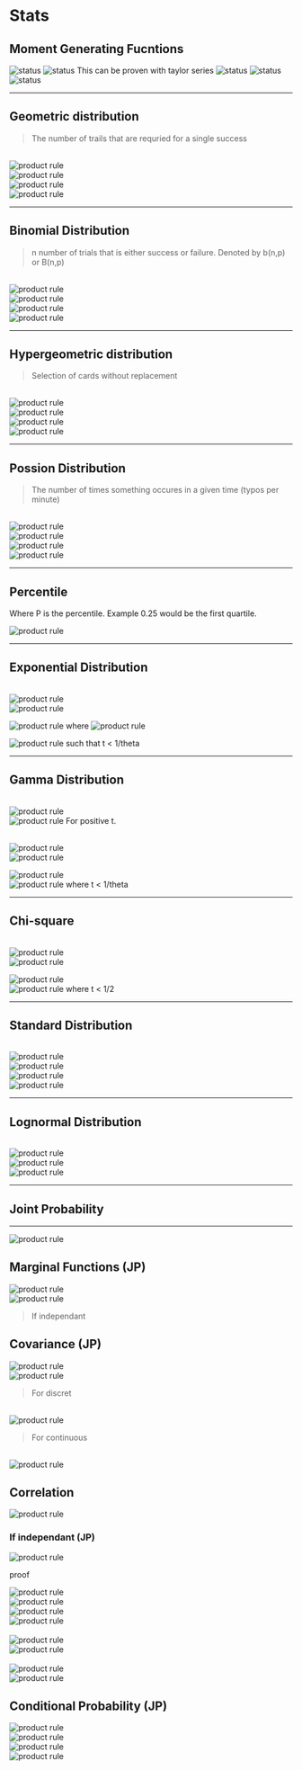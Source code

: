 # Stats

## Moment Generating Fucntions

<img src="https://miro.medium.com/max/700/1*gu6VljOvoa0Zc45h1aIgiQ.png" title="status" />
<img src="https://miro.medium.com/max/700/1*E_1m2aXh-4_mNxc-mUGyMA.png" title="status" />
This can be proven with taylor series
<img src="https://miro.medium.com/max/700/1*Q8nidMGltk6KdtWnsjJ-uw.png" title="status" />
<img src="https://miro.medium.com/max/700/1*lf5tHBdXNGlUL9ULbWl-_Q.png" title="status" />
<img src="https://miro.medium.com/max/700/1*B3mmdnwXKz20ipXQyUisHw.png" title="status" />

---

## Geometric distribution

> The number of trails that are requried for a single success

<br> <img src="https://latex.codecogs.com/svg.latex?\Large&space;\mu = \frac{(1}{p}" title="product rule" /><br> <img src="https://latex.codecogs.com/svg.latex?\Large&space;\sigma^2 = \frac{(1+q)}{p^2}" title="product rule" /><br>
<img src="https://latex.codecogs.com/svg.latex?\Large&space;f(x) = q^{x-1}p" title="product rule" />
<br><img src="https://latex.codecogs.com/svg.latex?\Large&space;M_x(t) = \frac{pe^t}{1 - qe^t}" title="product rule" />

---

## Binomial Distribution

> n number of trials that is either success or failure. Denoted by b(n,p) or B(n,p)

<br> <img src="https://latex.codecogs.com/svg.latex?\Large&space;\mu = np" title="product rule" /><br> <img src="https://latex.codecogs.com/svg.latex?\Large&space;\sigma^2 = np(1 - p)" title="product rule" /><br>
<img src="https://latex.codecogs.com/svg.latex?\Large&space;f(x) = { n \choose x} p^x (1 - p)^{n-x}" title="product rule" />
<br><img src="https://latex.codecogs.com/svg.latex?\Large&space;M_x(t) = (pe^t + (1 - p))^n" title="product rule" />

---

## Hypergeometric distribution

> Selection of cards without replacement

<br> <img src="https://latex.codecogs.com/svg.latex?\Large&space;\mu = ?" title="product rule" /><br> <img src="https://latex.codecogs.com/svg.latex?\Large&space;\sigma^2 = ?" title="product rule" /><br>
<img src="https://latex.codecogs.com/svg.latex?\Large&space;f(x) = \frac{ { m \choose x } { N-m \choose n-x} }{ { N \choose n } }" title="product rule" />
<br><img src="https://latex.codecogs.com/svg.latex?\Large&space;M_x(t) = ?" title="product rule" />

---

## Possion Distribution

> The number of times something occures in a given time (typos per minute)

<br> <img src="https://latex.codecogs.com/svg.latex?\Large&space;\mu = \lambda" title="product rule" /><br> <img src="https://latex.codecogs.com/svg.latex?\Large&space;\sigma^2 = \lambda" title="product rule" /><br>
<img src="https://latex.codecogs.com/svg.latex?\Large&space;f(x) = \frac{ e^{- \lambda} \lambda^{x} }{ x! }" title="product rule" />
<br><img src="https://latex.codecogs.com/svg.latex?\Large&space;M_x(t) = e^{\lambda(e^t -1)}" title="product rule" />

---

## Percentile

Where P is the percentile. Example 0.25 would be the first quartile.

<img src="https://latex.codecogs.com/svg.latex?\Large&space;P = \int_{-\infty}^{\pi_p} f(x) dx" title="product rule" />

---

## Exponential Distribution

<br> <img src="https://latex.codecogs.com/svg.latex?\Large&space;\mu =  \theta" title="product rule" /><br> <img src="https://latex.codecogs.com/svg.latex?\Large&space;\sigma^2 =  \theta^2" title="product rule" /><br>

<img src="https://latex.codecogs.com/svg.latex?\Large&space;f(x) = \frac{1}{\theta}e^{-x/\theta}" title="product rule" /> where <img src="https://latex.codecogs.com/svg.latex?\theta = \frac{1}{\lambda}" title="product rule" />

<img src="https://latex.codecogs.com/svg.latex?\Large&space;M_x(t) = \frac{1}{1-\theta t" title="product rule" /> such that t < 1/theta

---

## Gamma Distribution

<br> <img src="https://latex.codecogs.com/svg.latex?\Large&space; \Gamma (t) = \int_0^{\infty} y^{t-1} e^{-y} dy" title="product rule" /> <br> <img src="https://latex.codecogs.com/svg.latex?\Large&space;\Gamma(t) = (t-1)!" title="product rule" /> For positive t.

<br> <img src="https://latex.codecogs.com/svg.latex?\Large&space;\mu = \alpha \theta" title="product rule" /><br> <img src="https://latex.codecogs.com/svg.latex?\Large&space;\sigma^2 = \alpha \theta^2" title="product rule" /><br>

<img src="https://latex.codecogs.com/svg.latex?\Large&space;f(x) = \frac{1}{\gamma (\alpha ) \theta ^\alpha} x^{\alpha-1} e^{-x/\theta}" title="product rule" /><br>
<img src="https://latex.codecogs.com/svg.latex?\Large&space;M_x(x) = \frac{1}{ ( 1 - \theta t)^\alpha} " title="product rule" /> where t < 1/theta

---

## Chi-square

<br> <img src="https://latex.codecogs.com/svg.latex?\Large&space;\mu = r" title="product rule" /><br> <img src="https://latex.codecogs.com/svg.latex?\Large&space;\sigma^2 = 2r" title="product rule" /><br>

<img src="https://latex.codecogs.com/svg.latex?\Large&space;f(x) = \frac{1}{\gamma ( \frac{r}{2} ) 2 ^ \frac{r}{2}} x^{\frac{r}{2} -1} e^{-x/2}" title="product rule" /><br>
<img src="https://latex.codecogs.com/svg.latex?\Large&space;M_x(x) = \frac{1}{ ( 1 - 2 t)^\frac{r}{2}} " title="product rule" /> where t < 1/2

---

## Standard Distribution

<br> <img src="https://latex.codecogs.com/svg.latex?\Large&space;\mu = \mu" title="product rule" /><br> <img src="https://latex.codecogs.com/svg.latex?\Large&space;\sigma^2 = \sigma^2" title="product rule" /><br>
<img src="https://latex.codecogs.com/svg.latex?\Large&space;f(x) = \frac{1}{\sigma \sqrt{2\pi}} exp[ -1/2] " title="product rule" /> <br>
<img src="https://latex.codecogs.com/svg.latex?\Large&space;M_x(x) = e^{\mu t + \frac{\sigma^2 t^2}{2}} " title="product rule" />

---

## Lognormal Distribution

<br> <img src="https://latex.codecogs.com/svg.latex?\Large&space;\mu_x = e^{\mu + \frac{ \sigma^2}{2}}" title="product rule" /><br> <img src="https://latex.codecogs.com/svg.latex?\Large&space;\sigma^2_x = (e^{\sigma^2}-1)e^{2\mu+\sigma^2}" title="product rule" /><br>
<img src="https://latex.codecogs.com/svg.latex?\Large&space;f(x) = \frac{1}{\sigma x \sqrt{2\pi}} exp[ \frac{-1}{2} (\frac{\ln{x}- \mu}{\sigma})^2] " title="product rule" /> <br>

---

## Joint Probability

---

<img src="https://latex.codecogs.com/svg.latex?\Large&space; f(x,y) = P(X=x,Y=y) " title="product rule" /> <br>

## Marginal Functions (JP)

<img src="https://latex.codecogs.com/svg.latex?\Large&space; f(x)_{x} = P(X=x) = \sum_{y} P(X=x,Y=y) " title="product rule" /> <br>
<img src="https://latex.codecogs.com/svg.latex?\Large&space; f(x,y) = f(x)_{x} f(y)_{y} " title="product rule" />

> If independant<br>

## Covariance (JP)

<img src="https://latex.codecogs.com/svg.latex?\Large&space; Cov(x,y) = \sigma_{xy} = E[ (X-\mu_x) (Y-\mu_y)] " title="product rule" /> <br>
<img src="https://latex.codecogs.com/svg.latex?\Large&space; Cov(x,y) = \sum_{x} \sum_{y} (x-\mu_x) (y-\mu_y) f(x,y)" title="product rule" />

> For discret

<br>
<img src="https://latex.codecogs.com/svg.latex?\Large&space; Cov(x,y) = \int_{x} \int_{y} (x-\mu_x) (y-\mu_y) f(x,y)" title="product rule" />

> For continuous

<br>
<img src="https://latex.codecogs.com/svg.latex?\Large&space; Cov(x,y) = E[XY] - \mu_x \mu_y " title="product rule" /> <br>

## Correlation

<img src="https://latex.codecogs.com/svg.latex?\Large&space; Corr(x,y) = P_{xy} = \frac{\sigma_{xy}}{\sigma_x\sigma_y} " title="product rule" /> <br>

### If independant (JP)

<img src="https://latex.codecogs.com/svg.latex?\Large&space; Cov(x,y) = Corr(x,y) = 0 " title="product rule" /> <br>

proof

<img src="https://latex.codecogs.com/svg.latex?\Large&space; E[XY] = \sum_x \sum_y xy f(x,y)" title="product rule" /> <br>
<img src="https://latex.codecogs.com/svg.latex?\Large&space; E[XY] = \sum_x \sum_y xy f(x)_x f(y)_y" title="product rule" /> <br>
<img src="https://latex.codecogs.com/svg.latex?\Large&space; E[XY] = \sum_x x f(x)_x \sum_y y f(y)_y" title="product rule" /> <br>
<img src="https://latex.codecogs.com/svg.latex?\Large&space; E[XY] = \mu_y \mu_y " title="product rule" /> <br>
<br>
<img src="https://latex.codecogs.com/svg.latex?\Large&space; Cov(x,y) = E[XY] - \mu_x \mu_y " title="product rule" /> <br>
<img src="https://latex.codecogs.com/svg.latex?\Large&space; Cov(x,y) = \mu_x \mu_y - \mu_x \mu_y = 0" title="product rule" /> <br>
<br>
<img src="https://latex.codecogs.com/svg.latex?\Large&space; Corr(x,y) = P_{xy} = \frac{\sigma_{xy}}{\sigma_x\sigma_y} " title="product rule" /> <br>
<img src="https://latex.codecogs.com/svg.latex?\Large&space; Corr(x,y) = P_{xy} = \frac{0}{\sigma_x\sigma_y}  = 0" title="product rule" /> <br>

## Conditional Probability (JP)

<img src="https://latex.codecogs.com/svg.latex?\Large&space; g(x|y) = \frac{f(x,y)}{f(y)_y} " title="product rule" /> <br>
<img src="https://latex.codecogs.com/svg.latex?\Large&space; P(a<Y<b|x) = \sum_{a<y<b} g(y|x)" title="product rule" /> <br>
<img src="https://latex.codecogs.com/svg.latex?\Large&space; E[u(Y)|X=x] = \sum_{y}u(y)  g(y|x)" title="product rule" /> <br>
<img src="https://latex.codecogs.com/svg.latex?\Large&space; \mu_{y|x} = E[Y|X=x] = \sum_{y} y  g(y|x)" title="product rule" /> <br>
